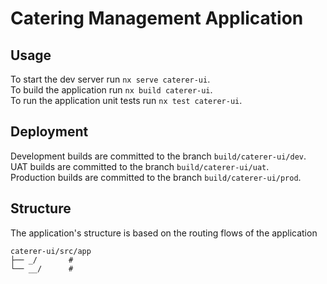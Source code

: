 # Catering Management Application

## Usage

To start the dev server run `nx serve caterer-ui`.  
To build the application run `nx build caterer-ui`.  
To run the application unit tests run `nx test caterer-ui`.

## Deployment

Development builds are committed to the branch `build/caterer-ui/dev`.  
UAT builds are committed to the branch `build/caterer-ui/uat`.  
Production builds are committed to the branch `build/caterer-ui/prod`.

## Structure

The application's structure is based on the routing flows of the application

```
caterer-ui/src/app
├── _/       # 
└── __/      # 
```
